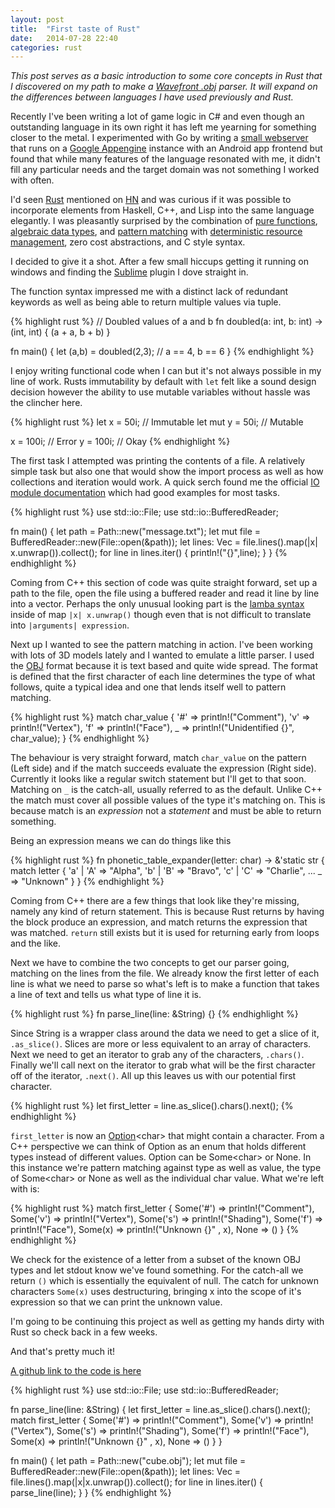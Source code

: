 ```yaml
---
layout: post
title:  "First taste of Rust"
date:   2014-07-28 22:40
categories: rust
---
```


<i>This post serves as a basic introduction to some core concepts in Rust that I discovered on my path to make a [Wavefront .obj](http://en.wikipedia.org/wiki/Wavefront_.obj_file) parser. It will expand on the differences between languages I have used previously and Rust.</i>

Recently I've been writing a lot of game logic in C# and even though an outstanding language in its own right it has left me yearning for something closer to the metal. I experimented with Go by writing a [small webserver](https://github.com/PudgePacket/GoAppengineTesting) that runs on a [Google Appengine](https://cloud.google.com/products/app-engine/) instance with an Android app frontend but found that while many features of the language resonated with me, it didn't fill any particular needs and the target domain was not something I worked with often.

I'd seen [Rust](http://www.rust-lang.org/) mentioned on [HN](https://news.ycombinator.com) and was curious if it was possible to incorporate elements from Haskell, C++, and Lisp into the same language elegantly. I was pleasantly surprised by the combination of [pure functions](https://en.wikipedia.org/wiki/Pure_function), [algebraic data types](https://en.wikipedia.org/wiki/Algebraic_data_type), and [pattern matching](https://en.wikipedia.org/wiki/Pattern_matching) with [deterministic resource management](https://en.wikipedia.org/wiki/Resource_Acquisition_Is_Initialization), zero cost abstractions, and C style syntax.

I decided to give it a shot. After a few small hiccups getting it running on windows and finding the [Sublime](https://www.sublimetext.com/) plugin I dove straight in.

The function syntax impressed me with a distinct lack of redundant keywords as well as being able to return multiple values via tuple.

{% highlight rust %}
// Doubled values of a and b
fn doubled(a: int, b: int) -> (int, int) {
    (a + a, b + b)
}

fn main() {
    let (a,b) = doubled(2,3);
    // a == 4, b == 6
}
{% endhighlight %}

I enjoy writing functional code when I can but it's not always possible in my line of work. Rusts immutability by default with `let` felt like a sound design decision however the ability to use mutable variables without hassle was the clincher here.

{% highlight rust %}
let     x = 50i; // Immutable
let mut y = 50i; // Mutable

x = 100i; // Error
y = 100i; // Okay
{% endhighlight %}

The first task I attempted was printing the contents of a file. A relatively simple task but also one that would show the import process as well as how collections and iteration would work. A quick serch found me the official [IO module documentation](http://doc.rust-lang.org/std/io/) which had good examples for most tasks.

{% highlight rust %}
use std::io::File;
use std::io::BufferedReader;

fn main() {
    let path = Path::new("message.txt");
    let mut file = BufferedReader::new(File::open(&path));
    let lines: Vec<String> = file.lines().map(|x| x.unwrap()).collect();
    for line in lines.iter() {
        println!("{}",line);
    }
}
{% endhighlight %}

Coming from C++ this section of code was quite straight forward, set up a path to the file, open the file using a buffered reader and read it line by line into a vector. Perhaps the only unusual looking part is the [lamba syntax](http://doc.rust-lang.org/rust.html#lambda-expressions) inside of map `|x| x.unwrap()` though even that is not difficult to translate into `|arguments| expression`.

Next up I wanted to see the pattern matching in action. I've been working with lots of 3D models lately and I wanted to emulate a little parser. I used the [OBJ](http://en.wikipedia.org/wiki/Wavefront_.obj_file) format because it is text based and quite wide spread. The format is defined that the first character of each line determines the type of what follows, quite a typical idea and one that lends itself well to pattern matching.

{% highlight rust %}
match char_value {
    '#' => println!("Comment"),
    'v' => println!("Vertex"),
    'f' => println!("Face"),
    _   => println!("Unidentified {}", char_value);
}
{% endhighlight %}

The behaviour is very straight forward, match `char_value` on the pattern (Left side) and if the match succeeds evaluate the expression (Right side). Currently it looks like a regular switch statement but I'll get to that soon. Matching on `_` is the catch-all, usually referred to as the default. Unlike C++ the match must cover all possible values of the type it's matching on. This is because match is an <i>expression</i> not a <i>statement</i> and must be able to return something.

Being an expression means we can do things like this

{% highlight rust %}
fn phonetic_table_expander(letter: char) -> &'static str {
    match letter {
        'a' | 'A' => "Alpha", 
        'b' | 'B' => "Bravo",
        'c' | 'C' => "Charlie",
        ...
        _         => "Unknown"
    }
}
{% endhighlight %}

Coming from C++ there are a few things that look like they're missing, namely any kind of return statement. This is because Rust returns by having the block produce an expression, and match returns the expression that was matched. `return` still exists but it is used for returning early from loops and the like.

Next we have to combine the two concepts to get our parser going, matching on the lines from the file. We already know the first letter of each line is what we need to parse so what's left is to make a function that takes a line of text and tells us what type of line it is.


{% highlight rust %}
fn parse_line(line: &String) {}
{% endhighlight %}

Since String is a wrapper class around the data we need to get a slice of it, `.as_slice()`. Slices are more or less equivalent to an array of characters. Next we need to get an iterator to grab any of the characters, `.chars()`. Finally we'll call next on the iterator to grab what will be the first character off of the iterator, `.next()`. All up this leaves us with our potential first character.

{% highlight rust %}
let first_letter = line.as_slice().chars().next();
{% endhighlight %}

`first_letter` is now an [Option](http://doc.rust-lang.org/std/option/)\<char\> that might contain a character. From a C++ perspective we can think of Option as an enum that holds different types instead of different values. Option can be Some\<char\> or None. In this instance we're pattern matching against type as well as value, the type of Some\<char\> or None as well as the individual char value. What we're left with is:

{% highlight rust %}
match first_letter {
    Some('#') => println!("Comment"),
    Some('v') => println!("Vertex"),
    Some('s') => println!("Shading"),
    Some('f') => println!("Face"),
    Some(x)   => println!("Unknown {}" , x),
    None      => ()
}
{% endhighlight %}

We check for the existence of a letter from a subset of the known OBJ types and let stdout know we've found something. For the catch-all we return `()` which is essentially the equivalent of null. The catch for unknown characters `Some(x)` uses destructuring, bringing x into the scope of it's expression so that we can print the unknown value.

I'm going to be continuing this project as well as getting my hands dirty with Rust so check back in a few weeks.

And that's pretty much it! 

[A github link to the code is here](https://github.com/PudgePacket/Rusticle/tree/f851941d3853d08391fa6193af7e8db540367f71)

{% highlight rust %}
use std::io::File;
use std::io::BufferedReader;

fn parse_line(line: &String) {
	let first_letter = line.as_slice().chars().next();
	match first_letter {
		Some('#') => println!("Comment"),
		Some('v') => println!("Vertex"),
		Some('s') => println!("Shading"),
		Some('f') => println!("Face"),
		Some(x)   => println!("Unknown {}" , x),
		None      => ()
	}
}

fn main() {
	let path = Path::new("cube.obj");
	let mut file = BufferedReader::new(File::open(&path));
	let lines: Vec<String> = file.lines().map(|x|x.unwrap()).collect();
	for line in lines.iter() {
		parse_line(line);
	}
}
{% endhighlight %}